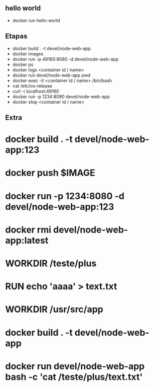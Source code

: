 ## hello world
- docker run hello-world

## Etapas
- docker build . -t devel/node-web-app
- docker images
- docker run -p 49160:8080 -d devel/node-web-app
- docker ps
- docker logs <container id / name>
- docker run devel/node-web-app pwd
- docker exec -it <container id / name> /bin/bash
- cat /etc/os-release
- curl -i localhost:49160
- docker run -p 1234:8080 devel/node-web-app
- docker stop <container id / name>

## Extra

# docker build . -t devel/node-web-app:123
# docker push $IMAGE
# docker run -p 1234:8080 -d devel/node-web-app:123

# docker rmi devel/node-web-app:latest

# WORKDIR /teste/plus
# RUN echo 'aaaa' > text.txt
# WORKDIR /usr/src/app
# docker build . -t devel/node-web-app
# docker run devel/node-web-app bash -c 'cat /teste/plus/text.txt'